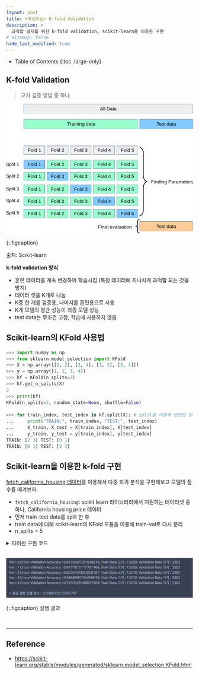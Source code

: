 ```yaml
---
layout: post
title: <머신러닝> K-fold Validation
description: >
  과적합 방지를 위한 k-fold validation, scikit-learn을 이용한 구현
# sitemap: false
hide_last_modified: true
---
```


- Table of Contents
{:toc .large-only}


## K-fold Validation
> 교차 검증 방법 중 하나

![](/assets/img/221013/kfold.png)

{:.figcaption}

출처: Scikit-learn


**k-fold validation 방식**  
- 훈련 데이터를 계속 변경하여 학습시킴 (특정 데이터에 지나치게 과적합 되는 것을 방지)
- 데이터 셋을 K개로 나눔
- K중 한 개를 검증용, 나머지를 훈련용으로 사용
- K개 모델의 평균 성능이 최종 모델 성능
- test data는 무조건 고정, 학습에 사용하지 않음

## Scikit-learn의 KFold 사용법
~~~python
>>> import numpy as np
>>> from sklearn.model_selection import KFold
>>> X = np.array([[1, 2], [3, 4], [1, 2], [3, 4]])
>>> y = np.array([1, 2, 3, 4])
>>> kf = KFold(n_splits=2)
>>> kf.get_n_splits(X)
2
>>> print(kf)
KFold(n_splits=2, random_state=None, shuffle=False)

>>> for train_index, test_index in kf.split(X): # split을 이용해 반환된 인덱스 가져오기
...     print("TRAIN:", train_index, "TEST:", test_index)
...     X_train, X_test = X[train_index], X[test_index]
...     y_train, y_test = y[train_index], y[test_index]
TRAIN: [2 3] TEST: [0 1]
TRAIN: [0 1] TEST: [2 3]
~~~


## Scikit-learn을 이용한 k-fold 구현

[fetch_california_housing 데이터](https://scikit-learn.org/stable/modules/generated/sklearn.datasets.fetch_california_housing.html#sklearn.datasets.fetch_california_housing)를 이용해서 다중 회귀 분석을 구현해보고 모델의 점수를 매겨보자.

- `fetch_california_housing`: scikit learn 라이브러리에서 지원하는 데이터셋 중 하나, California housing price 데이터
- 먼저 train-test data를 split 한 후
- train data에 대해 scikit-learn의 KFold 모듈을 이용해 train-val로 다시 분리
- n_splits = 5

<details>
<summary> 파이썬 구현 코드 </summary>
<div markdown="1">

~~~python
import numpy as np

from sklearn.model_selection import train_test_split

from sklearn.datasets import fetch_california_housing
from sklearn.linear_model import LinearRegression

# sklearn의 KFold 모듈 불러오기
from sklearn.model_selection import KFold

def load_data():
    X, y = fetch_california_housing(return_X_y=True)
    train_X, test_X, train_y, test_y = train_test_split(X, y, test_size=0.2, random_state=100)
    
    return train_X, test_X, train_y, test_y
    
def kfold_regression(train_X, train_y):
    
    # 반복문 내에서 횟수를 표시하기 위한 변수 설정하기
    n_iter = 0
    # 각 fold 마다 모델 검증 점수를 저장하기 위한 빈 리스트 생성하기
    model_scores = []
    # K-fold에서 몇 개로 분리할지
    n_splits = 5

    kfold = KFold(n_splits) # 5개로 분리
    
    for train_idx, val_idx in kfold.split(train_X):
        
        X_train, X_val =  train_X[train_idx], train_X[val_idx]
        y_train, y_val =  train_y[train_idx], train_y[val_idx]
        
        # 동일한 가중치 사용을 위해 각 fold 마다 모델 초기화 하기
        model = LinearRegression()
        # 모델 학습
        model.fit(X_train, y_train)
        
        # 각 Iter 별 모델 평가 점수 측정
        score = model.score(X_val, y_val)
        
        # 학습용 데이터의 크기를 저장합니다.
        train_size = X_train.shape[0]
        val_size = X_val.shape[0]
    
        print("Iter : {0} Cross-Validation Accuracy : {1}, Train Data 크기 : {2}, Validation Data 크기 : {3}"
              .format(n_iter, score, train_size, val_size))
    
        n_iter += 1
        
        # 전체 모델 점수를 저장하는 리스트에 추가하기
        model_scores.append(score)
        
    return kfold, model, model_scores
        
def main():
    
    # 학습용 데이터와 테스트 데이터 불러오기
    train_X, test_X, train_y, test_y = load_data()
    # KFold 교차 검증을 통한 학습 결과와 회귀 모델을 반환하는 함수 호출하기
    kfold, model, model_scores = kfold_regression(train_X, train_y)
    # 전체 성능 점수의 평균 점수 출력
    print("\n> 평균 검증 모델 점수 : ", np.mean(model_scores))
    
if __name__ == "__main__":
    main()
~~~

</div>
</details>

<br>
  
![](/assets/img/221013/kfold-res.jpg)

{:.figcaption}
실행 결과


<br>

---

## Reference
+ https://scikit-learn.org/stable/modules/generated/sklearn.model_selection.KFold.html